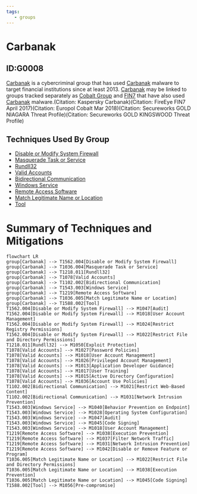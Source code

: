 ```yaml
---
tags:
   - groups
---
```

# Carbanak
## ID:G0008
[Carbanak](groups/G0008) is a cybercriminal group that has used [Carbanak](software/S0030) malware to target financial institutions since at least 2013. [Carbanak](groups/G0008) may be linked to groups tracked separately as [Cobalt Group](groups/G0080) and [FIN7](groups/G0046) that have also used [Carbanak](software/S0030) malware.(Citation: Kaspersky Carbanak)(Citation: FireEye FIN7 April 2017)(Citation: Europol Cobalt Mar 2018)(Citation: Secureworks GOLD NIAGARA Threat Profile)(Citation: Secureworks GOLD KINGSWOOD Threat Profile)
## Techniques Used By Group
* [Disable or Modify System Firewall](techniques/T1562/004)
* [Masquerade Task or Service](techniques/T1036/004)
* [Rundll32](techniques/T1218/011)
* [Valid Accounts](techniques/T1078)
* [Bidirectional Communication](techniques/T1102/002)
* [Windows Service](techniques/T1543/003)
* [Remote Access Software](techniques/T1219)
* [Match Legitimate Name or Location](techniques/T1036/005)
* [Tool](techniques/T1588/002)

# Summary of Techniques and Mitigations
```mermaid
flowchart LR
group[Carbanak] --> T1562.004[Disable or Modify System Firewall]
group[Carbanak] --> T1036.004[Masquerade Task or Service]
group[Carbanak] --> T1218.011[Rundll32]
group[Carbanak] --> T1078[Valid Accounts]
group[Carbanak] --> T1102.002[Bidirectional Communication]
group[Carbanak] --> T1543.003[Windows Service]
group[Carbanak] --> T1219[Remote Access Software]
group[Carbanak] --> T1036.005[Match Legitimate Name or Location]
group[Carbanak] --> T1588.002[Tool]
T1562.004[Disable or Modify System Firewall] --> M1047[Audit]
T1562.004[Disable or Modify System Firewall] --> M1018[User Account Management]
T1562.004[Disable or Modify System Firewall] --> M1024[Restrict Registry Permissions]
T1562.004[Disable or Modify System Firewall] --> M1022[Restrict File and Directory Permissions]
T1218.011[Rundll32] --> M1050[Exploit Protection]
T1078[Valid Accounts] --> M1027[Password Policies]
T1078[Valid Accounts] --> M1018[User Account Management]
T1078[Valid Accounts] --> M1026[Privileged Account Management]
T1078[Valid Accounts] --> M1013[Application Developer Guidance]
T1078[Valid Accounts] --> M1017[User Training]
T1078[Valid Accounts] --> M1015[Active Directory Configuration]
T1078[Valid Accounts] --> M1036[Account Use Policies]
T1102.002[Bidirectional Communication] --> M1021[Restrict Web-Based Content]
T1102.002[Bidirectional Communication] --> M1031[Network Intrusion Prevention]
T1543.003[Windows Service] --> M1040[Behavior Prevention on Endpoint]
T1543.003[Windows Service] --> M1028[Operating System Configuration]
T1543.003[Windows Service] --> M1047[Audit]
T1543.003[Windows Service] --> M1045[Code Signing]
T1543.003[Windows Service] --> M1018[User Account Management]
T1219[Remote Access Software] --> M1038[Execution Prevention]
T1219[Remote Access Software] --> M1037[Filter Network Traffic]
T1219[Remote Access Software] --> M1031[Network Intrusion Prevention]
T1219[Remote Access Software] --> M1042[Disable or Remove Feature or Program]
T1036.005[Match Legitimate Name or Location] --> M1022[Restrict File and Directory Permissions]
T1036.005[Match Legitimate Name or Location] --> M1038[Execution Prevention]
T1036.005[Match Legitimate Name or Location] --> M1045[Code Signing]
T1588.002[Tool] --> M1056[Pre-compromise]
```
